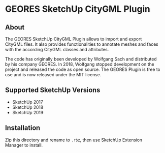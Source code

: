 # GEORES SketchUp CityGML Plugin

## About

The GEORES SketchUp CityGML Plugin allows to import and export CityGML files. It also provides
functionalities to annotate meshes and faces with the according CityGML classes and attributes.

The code has originally been developed by Wolfgang Sach and distributed by his company GEORES. In
2018, Wolfgang stopped development on the project and released the code as open source. The GEORES
Plugin is free to use and is now released under the MIT license.

## Supported SketchUp Versions

* SketchUp 2017
* SketchUp 2018
* SketchUp 2019

## Installation

Zip this directory and rename to `.rbz`, then use SketchUp Extension Manager to install.
